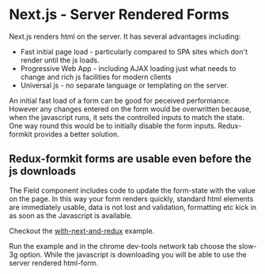 # Next.js - Server Rendered Forms

Next.js renders html on the server. It has several advantages including:
* Fast initial page load - particularly compared to SPA sites which don't render until the js loads.
* Progressive Web App - including AJAX loading just what needs to change and rich js facilities for modern clients
* Universal js - no separate language or templating on the server.

An initial fast load of a form can be good for peceived performance. However any changes entered on the form would be overwritten because, when the javascript runs, it sets the controlled inputs to match the state. One way round this would be to initially disable the form inputs. Redux-formkit provides a better solution.

## Redux-formkit forms are usable even before the js downloads
The Field component includes code to update the form-state with the value on the page. In this way your form renders quickly, standard html elements are immediately usable, data is not lost and validation, formatting etc kick in as soon as the Javascript is available.

Checkout the [with-next-and-redux](https://github.com/chrisfield/redux-formkit/tree/master/examples/with-next-and-redux) example.

Run the example and in the chrome dev-tools network tab choose the slow-3g option. While the javascript is downloading you will be able to use the server rendered html-form.